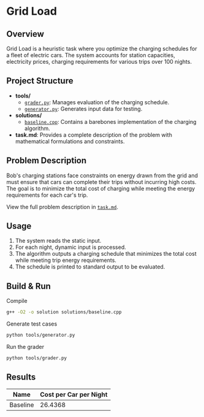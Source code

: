 # Grid Load

## Overview

Grid Load is a heuristic task where you optimize the charging schedules for a fleet of electric cars.
The system accounts for station capacities, electricity prices, charging requirements for various trips over 100 nights.

## Project Structure

- **tools/**
  - [`grader.py`](tools/grader.py): Manages evaluation of the charging schedule.
  - [`generator.py`](tools/generator.py): Generates input data for testing.
- **solutions/**
  - [`baseline.cpp`](solutions/baseline.cpp): Contains a barebones implementation of the charging algorithm.
- **task.md**: Provides a complete description of the problem with mathematical formulations and constraints.

## Problem Description

Bob's charging stations face constraints on energy drawn from the grid and must ensure that cars can complete their trips without incurring high costs.  
The goal is to minimize the total cost of charging while meeting the energy requirements for each car's trip.

View the full problem description in [`task.md`](task.md).

## Usage

1. The system reads the static input.
2. For each night, dynamic input is processed.
3. The algorithm outputs a charging schedule that minimizes the total cost while meeting trip energy requirements.
4. The schedule is printed to standard output to be evaluated.

## Build & Run

Compile

```bash
g++ -O2 -o solution solutions/baseline.cpp
```

Generate test cases

```bash
python tools/generator.py
```

Run the grader

```bash
python tools/grader.py
```

## Results

| Name         | Cost per Car per Night |
|--------------|-------------------------|
| Baseline     |                  26.4368|

